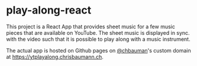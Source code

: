 # play-along-react

This project is a React App that provides sheet music for a few
music pieces that are available on YouTube.
The sheet music is displayed in sync. with the video such
that it is possible to play along with a music instrument.

The actual app is hosted on Github pages
on [@chbauman](https://www.github.com/chbauman)'s custom
domain at https://ytplayalong.chrisbaumann.ch.
